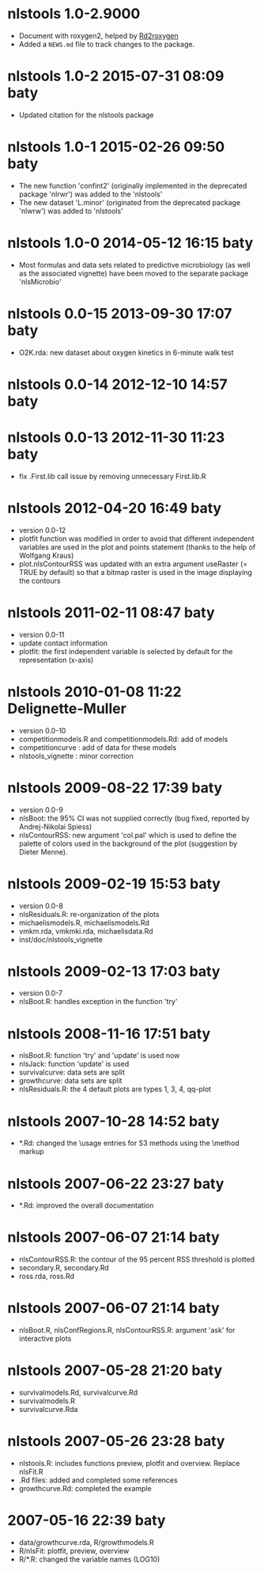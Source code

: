 # nlstools 1.0-2.9000

* Document with roxygen2, helped by [Rd2roxygen](https://yihui.name/rd2roxygen/)
* Added a `NEWS.md` file to track changes to the package.

# nlstools 1.0-2 2015-07-31 08:09 baty

* Updated citation for the nlstools package

# nlstools 1.0-1 2015-02-26 09:50 baty

* The new function 'confint2' (originally implemented in the deprecated package 'nlrwr') was added to the 'nlstools'
* The new dataset 'L.minor' (originated from the deprecated package 'nlwrw') was added to 'nlstools'

# nlstools 1.0-0 2014-05-12 16:15 baty

* Most formulas and data sets related to predictive microbiology (as well as the associated vignette) have been moved to the separate package 'nlsMicrobio'

# nlstools 0.0-15 2013-09-30 17:07 baty

* O2K.rda: new dataset about oxygen kinetics in 6-minute walk test
	
# nlstools 0.0-14 2012-12-10 14:57 baty
	
# nlstools 0.0-13 2012-11-30 11:23 baty

* fix .First.lib call issue by removing unnecessary First.lib.R

# nlstools 2012-04-20 16:49 baty

* version 0.0-12
* plotfit function was modified in order to avoid that different independent variables are used in the plot and points statement (thanks to the help of Wolfgang Kraus)
* plot.nlsContourRSS was updated with an extra argument useRaster (= TRUE by default) so that a bitmap raster is used in the image displaying the contours
	
# nlstools 2011-02-11 08:47 baty

* version 0.0-11
* update contact information
* plotfit: the first independent variable is selected by default for the representation (x-axis)

# nlstools 2010-01-08 11:22 Delignette-Muller

* version 0.0-10
* competitionmodels.R and competitionmodels.Rd: add of models
* competitioncurve : add of data for these models
* nlstools_vignette  : minor correction

# nlstools 2009-08-22 17:39 baty

* version 0.0-9
* nlsBoot: the 95% CI was not supplied correctly (bug fixed, reported by Andrej-Nikolai Spiess)
* nlsContourRSS: new argument 'col.pal' which is used to define the palette of colors used in the background of the plot (suggestion by Dieter Menne).

# nlstools 2009-02-19 15:53 baty

* version 0.0-8
* nlsResiduals.R: re-organization of the plots
* michaelismodels.R, michaelismodels.Rd
* vmkm.rda, vmkmki.rda, michaelisdata.Rd
* inst/doc/nlstools_vignette

# nlstools 2009-02-13 17:03 baty

* version 0.0-7
* nlsBoot.R: handles exception in the function 'try'

# nlstools 2008-11-16 17:51 baty

* nlsBoot.R: function 'try' and 'update' is used now
* nlsJack: function 'update' is used
* survivalcurve: data sets are split
* growthcurve: data sets are split
* nlsResiduals.R: the 4 default plots are types 1, 3, 4, qq-plot

# nlstools 2007-10-28 14:52 baty

* *.Rd: changed the \usage entries for S3 methods using the \method markup

# nlstools 2007-06-22 23:27 baty

* *.Rd: improved the overall documentation

# nlstools 2007-06-07 21:14 baty

* nlsContourRSS.R: the contour of the 95 percent RSS threshold is plotted
* secondary.R, secondary.Rd
* ross.rda, ross.Rd

# nlstools 2007-06-07 21:14 baty

* nlsBoot.R, nlsConfRegions.R, nlsContourRSS.R: argument 'ask' for interactive plots

# nlstools 2007-05-28 21:20 baty

* survivalmodels.Rd, survivalcurve.Rd
* survivalmodels.R
* survivalcurve.Rda

# nlstools 2007-05-26 23:28  baty

* nlstools.R: includes functions preview, plotfit and overview. Replace nlsFit.R
* .Rd files: added and completed some references
* growthcurve.Rd: completed the example

# 2007-05-16 22:39  baty

* data/growthcurve.rda, R/growthmodels.R
* R/nlsFit: plotfit, preview, overview
* R/*.R: changed the variable names (LOG10)
